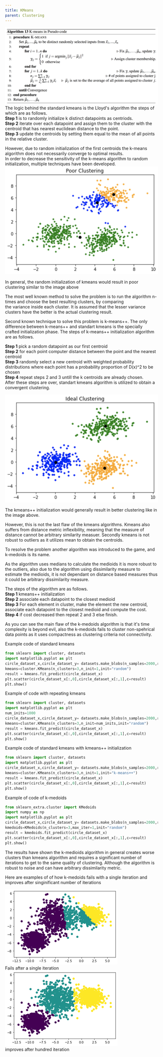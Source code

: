 ```yaml
---
title: KMeans
parent: Clustering
---
```


<script src="https://polyfill.io/v3/polyfill.min.js?features=es6"></script>
<script type="text/javascript" id="MathJax-script" async
  src="https://cdn.jsdelivr.net/npm/mathjax@3/es5/tex-chtml.js">
</script>


<body>
<img src="images/kmeans.png">
The logic behind the standard kmeans is the Lloyd's algorithm the steps of which are as follows.<br>
<b>Step 1</b> is to randomly initialize k distinct datapoints as centriods.<br>
<b>Step 2</b> iterate over each datapoint and assign them to the cluster with the centroid that has nearest euclidean distance to the point.<br>
<b>Step 3</b> update the centroids by setting them equal to the mean of all points in the relative cluster.<br>

However, due to random initialization of the first centroids the k-means algorithm does not necessarily converge to optimal results.<br>
In order to decrease the sensitivity of the k-means algorithm to random initialization, multiple techniques have been developed.<br>
<img src="images/poor_init.png">

In general, the random initialization of kmeans would result in poor clustering similar to the image above <br>

The most well known method to solve the problem is to run the algorithm n-times and choose the best resulting clusters, by comparing <br>the variance inside each cluster. It is assumed that the lesser variance clusters have the better is the actual clustering result.<br>

Second known technique to solve this problem is k-means++. The only difference between k-means++ and standart kmeans is the specially <br>crafted initialization phase. The steps of k-means++ initialization algorithm are as follows.<br>

<b>Step 1</b> pick a random datapoint as our first centroid<br>
<b>Step 2</b> for each point computer distance between the point and the nearest centroid<br>
<b>Step 3</b> randomly select a new centroid with weighted probability distributions where each point has a probability proportion of D(x)^2 to be chosen<br>
<b>Step 4</b> repeat steps 2 and 3 untill the k centroids are already chosen.<br>
After these steps are over, standart kmeans algorithm is utilized to obtain a convergent clustering.<br>

<img src="images/good_init.png">

The kmeans++ initialization would generally result in better clustering like in the image above.<br>

However, this is not the last flaw of the kmeans algorithms. Kmeans also suffers from distance metric inflexibility, meaning that the measure of distance cannot be arbitrary similarity measuer. Secondly kmeans is not robust to outliers as it utilizes mean to obtain the centroids.<br>

To resolve the problem another algorithm was introduced to the game, and k-medoids is its name.<br>

As the algorithm uses medians to calculate the medioids it is more robust to the outliers, also due to the algorithm using dissimilarity measure to estimate the medioids, it is not dependant on distance based measures thus it could be arbitrary dissimilarity measure.<br>

The steps of the algorithm are as follows.<br>
<b>Step 1</b> kmeans++ initialization<br>
<b>Step 2</b> associate each datapoint to the closest medioid<br>
<b>Step 3</b> For each element in cluster, make the element the new centroid, associate each datapoint to the closest medioid and compute the cost.<br>
<b>Step 4</b> if cost decreased then repeat 2 and 3 else finish.<br>

As you can see the main flaw of the k-medoids algorithm is that it's time complexity is beyond evil, also the k-medoids fails to cluster non-spehrical data points as it uses compactness as clustering criteria not connectivity.<br>

</body>
Example code of standard kmeans

```python
from sklearn import cluster, datasets
import matplotlib.pyplot as plt
circle_dataset_x,circle_dataset_y= datasets.make_blobs(n_samples=2000,random_state=170,cluster_std=[1, 2, 1])
kmeans=cluster.KMeans(n_clusters=3,n_init=1,init="random")
result = kmeans.fit_predict(circle_dataset_x)
plt.scatter(circle_dataset_x[:,0],circle_dataset_x[:,1],c=result)
plt.show()
```

Example of code with repeating kmeans

```python
from sklearn import cluster, datasets
import matplotlib.pyplot as plt
num_inits=1000
circle_dataset_x,circle_dataset_y= datasets.make_blobs(n_samples=2000,random_state=170,cluster_std=[1, 2, 1])
kmeans=cluster.KMeans(n_clusters=3,n_init=num_inits,init="random")
result = kmeans.fit_predict(circle_dataset_x)
plt.scatter(circle_dataset_x[:,0],circle_dataset_x[:,1],c=result)
plt.show()
```



Example code of standard kmeans with kmeans++ initialization

```python
from sklearn import cluster, datasets
import matplotlib.pyplot as plt
circle_dataset_x,circle_dataset_y= datasets.make_blobs(n_samples=2000,random_state=170,cluster_std=[1, 2, 1])
kmeans=cluster.KMeans(n_clusters=3,n_init=1,init="k-means++")
result = kmeans.fit_predict(circle_dataset_x)
plt.scatter(circle_dataset_x[:,0],circle_dataset_x[:,1],c=result)
plt.show()
```

Example of code of k-medoids

```python
from sklearn_extra.cluster import KMedoids
import numpy as np
import matplotlib.pyplot as plt
circle_dataset_x,circle_dataset_y= datasets.make_blobs(n_samples=2000,random_state=170,cluster_std=[1, 2, 1])
kmedoids=KMedoids(n_clusters=3,max_iter=1,init="random")
result = kmedoids.fit_predict(circle_dataset_x)
plt.scatter(circle_dataset_x[:,0],circle_dataset_x[:,1],c=result)
plt.show()

```

The results have shown the k-medioids algorithm in general creates worse clusters than kmeans algorithm and requires a significant number of iterations to get to the same quality of clustering. Although the algorithm is robust to noise and can have arbitrary dissimilarity metric.


Here are examples of of how k-medoids fails with a single iteration and improves after singinificant number of iterations

<body>
<img src="images/kmedoidsfail.png"></br>Fails after a single iteration
<img src="images/kmedoidsgood.png"></br>improves after hundred iteration
</body>